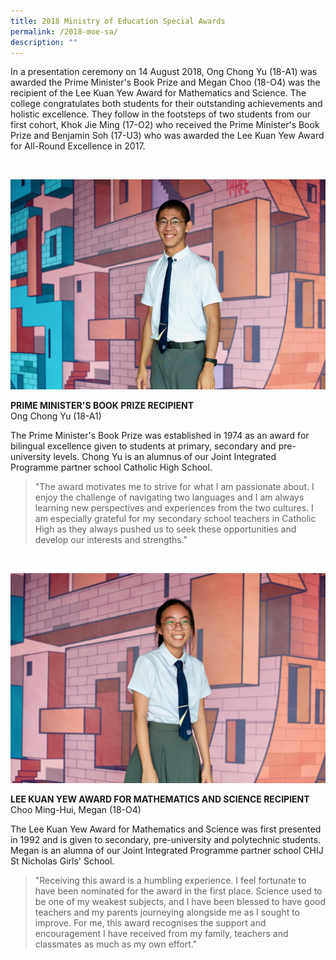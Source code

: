 ```yaml
---
title: 2018 Ministry of Education Special Awards
permalink: /2018-moe-sa/
description: ""
---
```


In a presentation ceremony on 14 August 2018, Ong Chong Yu (18-A1) was awarded the Prime Minister's Book Prize and Megan Choo (18-O4) was the recipient of the Lee Kuan Yew Award for Mathematics and Science. The college congratulates both students for their outstanding achievements and holistic excellence. They follow in the footsteps of two students from our first cohort, Khok Jie Ming (17-O2) who received the Prime Minister's Book Prize and Benjamin Soh (17-U3) who was awarded the Lee Kuan Yew Award for All-Round Excellence in 2017.

<br>

![](/images/Features/MOESA2018_ChongYu.jpg)

**PRIME MINISTER'S BOOK PRIZE RECIPIENT**
<br>Ong Chong Yu (18-A1)


The Prime Minister's Book Prize was established in 1974 as an award for bilingual excellence given to students at primary, secondary and pre-university levels. Chong Yu is an alumnus of our Joint Integrated Programme partner school Catholic High School.

> "The award motivates me to strive for what I am passionate about. I enjoy the challenge of navigating two languages and I am always learning new perspectives and experiences from the two cultures. I am especially grateful for my secondary school teachers in Catholic High as they always pushed us to seek these opportunities and develop our interests and strengths."

<br>

![](/images/Features/MOESA2018_Megan.jpg)

**LEE KUAN YEW AWARD FOR MATHEMATICS AND SCIENCE RECIPIENT**
<br>Choo Ming-Hui, Megan (18-O4)

The Lee Kuan Yew Award for Mathematics and Science was first presented in 1992 and is given to secondary, pre-university and polytechnic students. Megan is an alumna of our Joint Integrated Programme partner school CHIJ St Nicholas Girls' School.

> "Receiving this award is a humbling experience. I feel fortunate to have been nominated for the award in the first place. Science used to be one of my weakest subjects, and I have been blessed to have good teachers and my parents journeying alongside me as I sought to improve. For me, this award recognises the support and encouragement I have received from my family, teachers and classmates as much as my own effort."